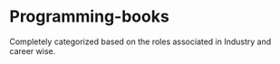 # Programming-books
Completely categorized based on the roles associated in Industry and career wise.
